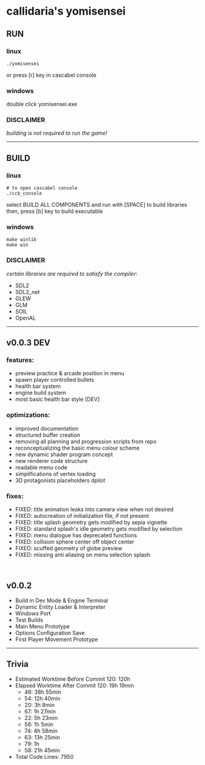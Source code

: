 # callidaria's yomisensei

## RUN

### linux
```
./yomisensei
```
or press [r] key in cascabel console

### windows
double click yomisensei.exe

### DISCLAIMER
*building is not required to run the game!*

***

## BUILD

### linux
```
# to open cascabel console
./ccb_console
```
select BUILD ALL COMPONENTS and run with [SPACE] to build libraries \
then, press [b] key to build executable

### windows
```
make winlib
make win
```

### DISCLAIMER
*certain libraries are required to satisfy the compiler:*
- SDL2
- SDL2_net
- GLEW
- GLM
- SOIL
- OpenAL

***

## v0.0.3 DEV

### features:
- preview practice & arcade position in menu
- spawn player controlled bullets
- health bar system
- engine build system
- most basic health bar style [DEV]

### optimizations:
- improved documentation
- structured buffer creation
- removing all planning and progression scripts from repo
- reconceptualizing the basic menu colour scheme
- new dynamic shader program concept
- new renderer code structure
- readable menu code
- simplifications of vertex loading
- 3D protagonists placeholders dpilot

### fixes:
- FIXED: title animation leaks into camera view when not desired
- FIXED: autocreation of initialization file, if not present
- FIXED: title splash geometry gets modified by sepia vignette
- FIXED: standard splash's idle geometry gets modified by selection
- FIXED: menu dialogue has deprecated functions
- FIXED: collision sphere center off object center
- FIXED: scuffed geometry of globe preview
- FIXED: missing anti aliasing on menu selection splash

<br>

## v0.0.2
- Build in Dev Mode & Engine Terminal
- Dynamic Entity Loader & Interpreter
- Windows Port
- Test Builds
- Main Menu Prototype
- Options Configuration Save
- First Player Movement Prototype

***

## Trivia
- Estimated Worktime Before Commit 120: 120h
- Elapsed Worktime After Commit 120: 19h 19min
	+ 46: 38h 55min
	+ 54: 12h 40min
	+ 20: 3h 8min
	+ 67: 1h 27min
	+ 22: 5h 23min
	+ 56: 1h 5min
	+ 74: 4h 58min
    + 63: 13h 25min
	+ 79: 1h
	+ 58: 21h 45min
- Total Code Lines: 7950